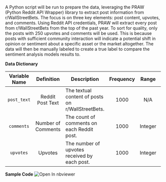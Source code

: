 A Python script will be run to prepare the data, leveraging the PRAW (Python Reddit API Wrapper) library to extract post information from r/WallStreetBets. The focus is on three key elements: post content, upvotes, and comments. Using Reddit API credentials, PRAW will extract every post from r/WallStreetBets from the top of the past year. To sort for quality, only the posts with 250 upvotes and comments will be used. This is because posts with sufficient community interaction will indicate a potential shift in opinion or sentiment about a specific asset or the market altogether. The data will then be manually labeled to create a true label to compare the sentiment analysis models results to.

**Data Dictionary**

| Variable Name    | Definition            | Description                                       | Frequency | Range   | Unit   | Type      |
|:-----------------:|:----------------------:|---------------------------------------------------|:---------:|:-------:|:------:|:---------:|
| `post_text`       | Reddit Post Text      | The textual content of posts on r/WallStreetBets. |1000       |N/A      |N/A     | String    |
| `comments`        | Number of Comments     | The count of comments on each Reddit post.         |1000       | Integer |N/A     | Numeric   |
| `upvotes`         | Upvotes               | The number of upvotes received by each post.      |1000       | Integer |N/A     | Numeric   |

**Sample Code**
![Open In nbviewer](https://nbviewer.org/github/Rising-Stars-by-Sunshine/Stats_201_AlbertLi/blob/main/data/STATS_201_ajl128_data_query.ipynb)
